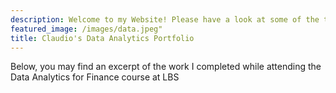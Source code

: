 ```yaml
---
description: Welcome to my Website! Please have a look at some of the things I worked on while at London Business School
featured_image: /images/data.jpeg" 
title: Claudio's Data Analytics Portfolio
---
```

Below, you may find an excerpt of the work I completed while attending the Data Analytics for Finance course at LBS

